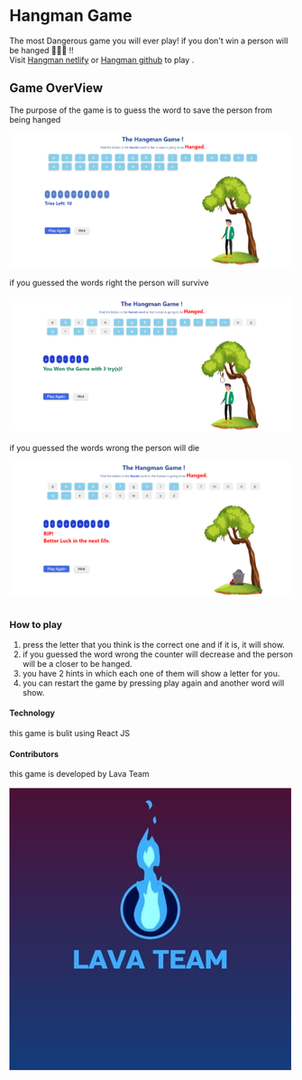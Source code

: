 # Hangman Game

The most Dangerous game you will ever play! if you don't win a person will be hanged 👨‍🦱🔪 !! <br>
Visit <a href="https://601d75deb9896f193a4c41d6--nifty-booth-cc2308.netlify.app/">Hangman netlify</a> or <a href="https://areeg94fahad.github.io/hangman/">Hangman github</a> to play .

## Game OverView

The purpose of the game is to guess the word to save the person from being hanged <br><br>
![game photo](images/Hangman.png)<br><br>
if you guessed the words right the person will survive <br><br>
![win](images/hangman-win.png)<br><br>
if you guessed the words wrong the person will die <br><br>
![lost](images/hangman-lose.png)<br><br>

### How to play

1.  press the letter that you think is the correct one and if it is, it will show.
2.  if you guessed the word wrong the counter will decrease and the person will be a closer to be hanged.
3.  you have 2 hints in which each one of them will show a letter for you.
4.  you can restart the game by pressing play again and another word will show.

#### Technology

this game is bulit using React JS

#### Contributors

this game is developed by Lava Team <br><br>
![team](images/lava-team.jpg)<br>
